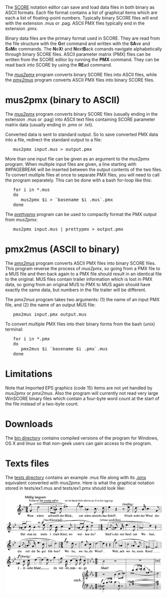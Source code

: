 The [SCORE](http://en.wikipedia.org/wiki/SCORE_%28software%29) notation editor
can save and load data files in both binary as ASCII formats.  Each file format
contains a list of graphical items which are each a list of floating-point
numbers.  Typically binary SCORE files will end with the extension .mus or
.pag.  ASCII PMX files typically end in the extension .pmx.

Binary data files are the primary format used in SCORE.  They are read from
the file structure with the **G**et command and written with the **SA**ve
and **S**a**M**e commands.  The **N**e**X**t and **N**ext**B**ack comands
navigate alphabetically through binary SCORE files.  ASCII parameter matrix
(PMX) files can be written from the SCORE editor by running the **PMX** command.
They can be read back into SCORE by using the **RE**ad command.

The [_mus2pmx_](https://github.com/craigsapp/mus2pmx/blob/master/mus2pmx.c)
program converts binary SCORE files into ASCII files, while the
[_pmx2mus_](https://github.com/craigsapp/mus2pmx/blob/master/pmx2mus.c)
program converts ASCII PMX files into binary SCORE files.

# mus2pmx (binary to ASCII)

The [_mus2pmx_](https://github.com/craigsapp/mus2pmx/blob/master/mus2pmx.c) 
program converts binary SCORE files (usually ending in the extension .mus 
or .pag) into ASCII text files containing SCORE parameter matrix data (usually
ending in .pmx or .txt).

Converted data is sent to standard output.  So to save converted PMX data into
a file, redirect the standard output to a file:
<pre>
   mus2pmx input.mus > output.pmx
</pre>

More than one input file can be given as an argument to the _mus2pmx_ program.
When multiple input files are given, a line starting with ##PAGEBREAK will be
inserted between the output contents of the two files.  To convert multiple
files at once to separate PMX files, you will need to call the program
separately.  This can be done with a bash for-loop like this:
<pre>
   for i in *.mus
   do
      mus2pmx $i > `basename $i .mus`.pmx
   done
</pre>

The [_prettypmx_](https://github.com/craigsapp/prettypmx) program can be used
to compactly format the PMX output from _mus2pmx_:
<pre>
   mus2pmx input.mus | prettypmx > output.pmx
</pre>


# pmx2mus (ASCII to binary)

The [_pmx2mus_](https://github.com/craigsapp/mus2pmx/blob/master/pmx2mus.c)
program converts ASCII PMX files into binary SCORE files.  This program reverse
the process of _mus2pmx_, so going from a PMX file to a MUS file and then 
back again to a PMX file should result in an identical file to the original.
MUS files contain trailer information which is lost in PMX data, so going from
an original MUS to PMX to MUS again should have exactly the same data, but 
numbers in the file trailer will be different.

The _pmx2mus_ program takes two arguments: (1) the name of an input PMX file, 
and (2) the name of an output MUS file:
<pre>
   pmx2mus input.pmx output.mus
</pre>

To convert multiple PMX files into their binary forms from the bash (unix) 
terminal:
<pre>
   for i in *.pmx
   do 
      pmx2mus $i `basename $i .pmx`.mus
   done
</pre>


# Limitations

Note that Imported EPS graphics (code 15) items are not yet handled
by _mus2pmx_ or _pmx2mus_.  Also the program will currently not
read very large WinSCORE binary files which contain a four-byte
word count at the start of the file instead of a two-byte count.


# Downloads

The [bin directory](https://github.com/craigsapp/mus2pmx/blob/master/bin)
contains compiled versions of the program for Windows, OS X and
linux so that non-geek users can gain access to the program.


# Texts files

The [tests directory](https://github.com/craigsapp/mus2pmx/blob/master/tests)
contains an example .mus file along with its [.pmx](https://github.com/craigsapp/mus2pmx/blob/master/tests/ex1.pmx) equivalent converted with
_mus2pmx_.  Here is what the graphical notation stored in
tests/ex1.mus and tests/ex1.pmx should look like:

![Test notation](tests/ex1.png?raw=true)

